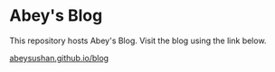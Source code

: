 # Abey's Blog

This repository hosts Abey's Blog. Visit the blog using the link below.

[abeysushan.github.io/blog](https://abeysushan.github.io)
